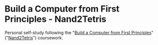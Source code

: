 # Build a Computer from First Principles - Nand2Tetris

Personal self-study following the "[Build a Computer from First Principles](https://www.coursera.org/learn/build-a-computer/)" ("[Nand2Tetris](http://nand2tetris.org/)") coursework.
